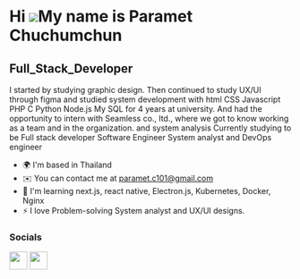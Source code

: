 Hi ![](https://user-images.githubusercontent.com/18350557/176309783-0785949b-9127-417c-8b55-ab5a4333674e.gif)My name is Paramet Chuchumchun
===========================================================================================================================================

Full\_Stack\_Developer
---------------------

I started by studying graphic design. Then continued to study UX/UI through figma and studied system development with html CSS Javascript PHP C Python Node.js My SQL for 4 years at university. And had the opportunity to intern with Seamless co., ltd., where we got to know working as a team and in the organization. and system analysis Currently studying to be Full stack developer Software Engineer System analyst and DevOps engineer

* 🌍  I'm based in Thailand
* ✉️  You can contact me at [paramet.c101@gmail.com](mailto:paramet.c101@gmail.com)
* 🧠  I'm learning next.js, react native, Electron.js, Kubernetes, Docker, Nginx
* ⚡  I love Problem-solving System analyst and UX/UI designs.


### Socials

<p align="left"><a href="https://www.github.com/TAN-PARAMET" target="_blank" rel="noreferrer"><img src="https://raw.githubusercontent.com/danielcranney/readme-generator/main/public/icons/socials/github-dark.svg" width="32" height="32" /></a> <a href="http://www.instagram.com/lungtan_40yearold" target="_blank" rel="noreferrer"><img src="https://raw.githubusercontent.com/danielcranney/readme-generator/main/public/icons/socials/instagram.svg" width="32" height="32" /></a></p>

